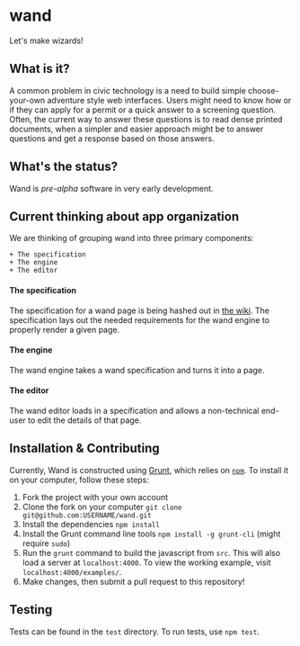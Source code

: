 # wand

Let's make wizards!

## What is it?

A common problem in civic technology is a need to build simple choose-your-own adventure style web interfaces. Users might need to know how or if they can apply for a permit or a quick answer to a screening question. Often, the current way to answer these questions is to read dense printed documents, when a simpler and easier approach might be to answer questions and get a response based on those answers.

## What's the status?

Wand is *pre-alpha* software in very early development.

## Current thinking about app organization

We are thinking of grouping wand into three primary components:

    + The specification
    + The engine
    + The editor

#### The specification

The specification for a wand page is being hashed out in [the wiki](https://github.com/codeforamerica/wand/wiki/Wand-Specification----Individual-Question-Node-Page). The specification lays out the needed requirements for the wand engine to properly render a given page.

#### The engine

The wand engine takes a wand specification and turns it into a page.

#### The editor

The wand editor loads in a specification and allows a non-technical end-user to edit the details of that page.

## Installation & Contributing

Currently, Wand is constructed using [Grunt](http://gruntjs.com/), which relies on [`npm`](https://www.npmjs.com/). To install it on your computer, follow these steps:

1. Fork the project with your own account
2. Clone the fork on your computer `git clone git@github.com:USERNAME/wand.git`
3. Install the dependencies `npm install`
4. Install the Grunt command line tools `npm install -g grunt-cli` (might require `sudo`)
5. Run the `grunt` command to build the javascript from `src`. This will also load a server at `localhost:4000`. To view the working example, visit `localhost:4000/examples/`.
6. Make changes, then submit a pull request to this repository!

## Testing

Tests can be found in the `test` directory. To run tests, use `npm test`.
